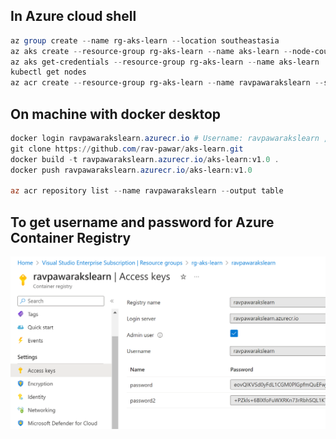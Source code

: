 ## In Azure cloud shell 
```powershell
az group create --name rg-aks-learn --location southeastasia
az aks create --resource-group rg-aks-learn --name aks-learn --node-count 3 --enable-addons monitoring --generate-ssh-keys
az aks get-credentials --resource-group rg-aks-learn --name aks-learn
kubectl get nodes
az acr create --resource-group rg-aks-learn --name ravpawarakslearn --sku Basic --admin-enabled true

```

## On machine with docker desktop
```powershell
docker login ravpawarakslearn.azurecr.io # Username: ravpawarakslearn , Password: ?
git clone https://github.com/rav-pawar/aks-learn.git
docker build -t ravpawarakslearn.azurecr.io/aks-learn:v1.0 .
docker push ravpawarakslearn.azurecr.io/aks-learn:v1.0

az acr repository list --name ravpawarakslearn --output table

```

## To get username and password for Azure Container Registry
![To get username and password for Azure Container Registry](acr-access-keys.png)

